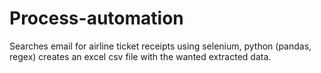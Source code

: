 # Process-automation
Searches email for airline ticket receipts using selenium, python (pandas, regex) creates an excel csv file with the wanted extracted data.
